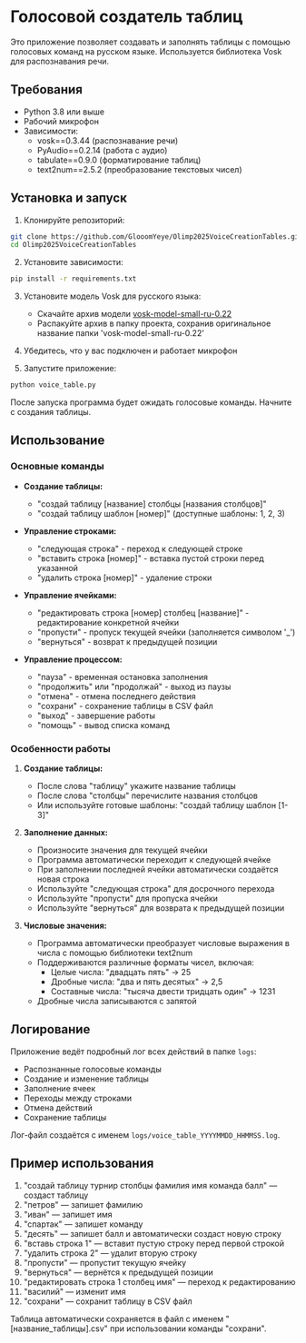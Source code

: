 # Голосовой создатель таблиц

Это приложение позволяет создавать и заполнять таблицы с помощью голосовых команд на русском языке. Используется библиотека Vosk для распознавания речи.

## Требования

- Python 3.8 или выше
- Рабочий микрофон
- Зависимости:
  - vosk==0.3.44 (распознавание речи)
  - PyAudio==0.2.14 (работа с аудио)
  - tabulate==0.9.0 (форматирование таблиц)
  - text2num==2.5.2 (преобразование текстовых чисел)

## Установка и запуск

1. Клонируйте репозиторий:
```bash
git clone https://github.com/GlooomYeye/Olimp2025VoiceCreationTables.git
cd Olimp2025VoiceCreationTables
```

2. Установите зависимости:
```bash
pip install -r requirements.txt
```

3. Установите модель Vosk для русского языка:
   - Скачайте архив модели [vosk-model-small-ru-0.22](https://alphacephei.com/vosk/models/vosk-model-small-ru-0.22.zip)
   - Распакуйте архив в папку проекта, сохранив оригинальное название папки 'vosk-model-small-ru-0.22'
   
4. Убедитесь, что у вас подключен и работает микрофон

5. Запустите приложение:
```bash
python voice_table.py
```

После запуска программа будет ожидать голосовые команды. Начните с создания таблицы.

## Использование

### Основные команды

- **Создание таблицы:**
  - "создай таблицу [название] столбцы [названия столбцов]"
  - "создай таблицу шаблон [номер]" (доступные шаблоны: 1, 2, 3)

- **Управление строками:**
  - "следующая строка" - переход к следующей строке
  - "вставить строка [номер]" - вставка пустой строки перед указанной
  - "удалить строка [номер]" - удаление строки
  
- **Управление ячейками:**
  - "редактировать строка [номер] столбец [название]" - редактирование конкретной ячейки
  - "пропусти" - пропуск текущей ячейки (заполняется символом '_')
  - "вернуться" - возврат к предыдущей позиции

- **Управление процессом:**
  - "пауза" - временная остановка заполнения
  - "продолжить" или "продолжай" - выход из паузы
  - "отмена" - отмена последнего действия
  - "сохрани" - сохранение таблицы в CSV файл
  - "выход" - завершение работы
  - "помощь" - вывод списка команд

### Особенности работы

1. **Создание таблицы:**
   - После слова "таблицу" укажите название таблицы
   - После слова "столбцы" перечислите названия столбцов
   - Или используйте готовые шаблоны: "создай таблицу шаблон [1-3]"

2. **Заполнение данных:**
   - Произносите значения для текущей ячейки
   - Программа автоматически переходит к следующей ячейке
   - При заполнении последней ячейки автоматически создаётся новая строка
   - Используйте "следующая строка" для досрочного перехода
   - Используйте "пропусти" для пропуска ячейки
   - Используйте "вернуться" для возврата к предыдущей позиции

3. **Числовые значения:**
    - Программа автоматически преобразует числовые выражения в числа с помощью библиотеки text2num
    - Поддерживаются различные форматы чисел, включая:
      - Целые числа: "двадцать пять" → 25
      - Дробные числа: "два и пять десятых" → 2,5
      - Составные числа: "тысяча двести тридцать один" → 1231
    - Дробные числа записываются с запятой

## Логирование

Приложение ведёт подробный лог всех действий в папке `logs`:
- Распознанные голосовые команды
- Создание и изменение таблицы
- Заполнение ячеек
- Переходы между строками
- Отмена действий
- Сохранение таблицы

Лог-файл создаётся с именем `logs/voice_table_YYYYMMDD_HHMMSS.log`.

## Пример использования

1. "создай таблицу турнир столбцы фамилия имя команда балл" — создаст таблицу
2. "петров" — запишет фамилию
3. "иван" — запишет имя
4. "спартак" — запишет команду
5. "десять" — запишет балл и автоматически создаст новую строку
6. "вставь строка 1" — вставит пустую строку перед первой строкой
7. "удалить строка 2" — удалит вторую строку
8. "пропусти" — пропустит текущую ячейку
9. "вернуться" — вернётся к предыдущей позиции
10. "редактировать строка 1 столбец имя" — переход к редактированию
11. "василий" — изменит имя
12. "сохрани" — сохранит таблицу в CSV файл

Таблица автоматически сохраняется в файл с именем "[название_таблицы].csv" при использовании команды "сохрани".